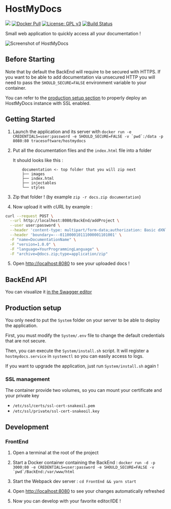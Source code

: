 # HostMyDocs

[![](https://images.microbadger.com/badges/image/tracesoftware/hostmydocs.svg)](https://microbadger.com/images/tracesoftware/hostmydocs "Get your own image badge on microbadger.com")
[![Docker Pull](https://img.shields.io/docker/pulls/tracesoftware/hostmydocs.svg)](https://hub.docker.com/r/tracesoftware/hostmydocs/)
[![License: GPL v3](https://img.shields.io/badge/License-GPL%20v3-blue.svg)](http://www.gnu.org/licenses/gpl-3.0)
[![Build Status](https://travis-ci.org/TraceSoftwareInternational/HostMyDocs.svg?branch=master)](https://travis-ci.org/TraceSoftwareInternational/HostMyDocs)

Small web application to quickly access all your documentation !

![Screenshot of HostMyDocs](http://i.imgur.com/9SpGBdT.png)

## Before Starting

Note that by default the BackEnd will require to be secured with HTTPS. If you want to be able to add documentation via unsecured HTTP you will need to pass the `SHOULD_SECURE=FALSE` environment variable to your container.

You can refer to the [production setup section](#production-setup) to properly deploy an HostMyDocs instance with SSL enabled.

## Getting Started

1) Launch the application and its server with ```docker run -e CREDENTIALS=user:password -e SHOULD_SECURE=FALSE -v `pwd`:/data -p 8080:80 tracesoftware/hostmydocs```

2) Put all the documentation files and the `index.html` file into a folder

    It should looks like this :
    ```
        documentation <- top folder that you will zip next
        ├── images
        ├── index.html
        ├── injectables
        └── styles
    ```

3) Zip that folder ! (by example `zip -r docs.zip documentation`)

4) Now upload it with cURL by example :

``` bash
curl --request POST \
  --url http://localhost:8080/BackEnd/addProject \
  --user user:password \
  --header 'content-type: multipart/form-data;authorization: Basic dXNlcjpwYXNzd29yZA==' \
  --header 'boundary=---011000010111000001101001' \
  -F "name=DocumentationName" \
  -F "version=1.0.0" \
  -F "language=YourProgrammingLanguage" \
  -F "archive=@docs.zip;type=application/zip"
```

5) Open [http://localhost:8080](http://localhost:8080) to see your uploaded docs !

## BackEnd API

You can visualize it [in the Swagger editor](http://editor.swagger.io/#/?import=https://cdn.rawgit.com/TraceSoftwareInternational/HostMyDocs/master/BackEnd/specs/swagger.yaml)

## Production setup

You only need to put the `System` folder on your server to be able to deploy the application.

First, you must modify the `System/.env` file to change the default credentials that are not secure.

Then, you can execute the `System/install.sh` script. It will register a `hostmydocs.service` in `systemctl` so you can easily access to logs.

If you want to upgrade the application, just run `System/install.sh` again !

### SSL management

The container provide two volumes, so you can mount your certificate and your private key

- `/etc/ssl/certs/ssl-cert-snakeoil.pem`
- `/etc/ssl/private/ssl-cert-snakeoil.key`

## Development

### FrontEnd

1) Open a terminal at the root of the project

2) Start a Docker container containing the BackEnd : ``docker run -d -p 3000:80 -e CREDENTIALS=user:password -e SHOULD_SECURE=FALSE -v `pwd`/BackEnd:/var/www/html``

3) Start the Webpack dev server : `cd FrontEnd && yarn start`

4) Open [http://localhost:8080]() to see your changes automatically refreshed

5) Now you can develop with your favorite editor/IDE !
